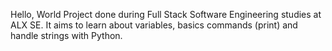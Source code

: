 Hello, World
Project done during Full Stack Software Engineering studies at ALX SE. It aims to learn about variables, basics commands (print) and handle strings with Python.
